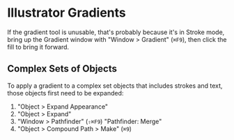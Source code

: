 # Illustrator Gradients

If the gradient tool is unusable, that's probably because it's in Stroke mode, bring up the Gradient window with "Window > Gradient" (`⌘F9`), then click the fill to bring it forward.

## Complex Sets of Objects 

To apply a gradient to a complex set objects that includes strokes and text, those objects first need to be expanded:

1. "Object > Expand Appearance"
2. "Object > Expand"
3. "Window > Pathfinder" (`⇧⌘F9`) "Pathfinder: Merge"
4. "Object > Compound Path > Make" (`⌘9`)